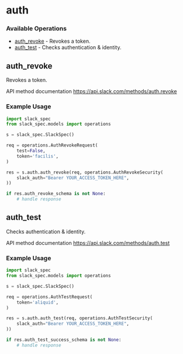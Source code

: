 # auth

### Available Operations

* [auth_revoke](#auth_revoke) - Revokes a token.
* [auth_test](#auth_test) - Checks authentication & identity.

## auth_revoke

Revokes a token.

API method documentation
<https://api.slack.com/methods/auth.revoke>

### Example Usage

```python
import slack_spec
from slack_spec.models import operations

s = slack_spec.SlackSpec()

req = operations.AuthRevokeRequest(
    test=False,
    token='facilis',
)

res = s.auth.auth_revoke(req, operations.AuthRevokeSecurity(
    slack_auth="Bearer YOUR_ACCESS_TOKEN_HERE",
))

if res.auth_revoke_schema is not None:
    # handle response
```

## auth_test

Checks authentication & identity.

API method documentation
<https://api.slack.com/methods/auth.test>

### Example Usage

```python
import slack_spec
from slack_spec.models import operations

s = slack_spec.SlackSpec()

req = operations.AuthTestRequest(
    token='aliquid',
)

res = s.auth.auth_test(req, operations.AuthTestSecurity(
    slack_auth="Bearer YOUR_ACCESS_TOKEN_HERE",
))

if res.auth_test_success_schema is not None:
    # handle response
```
